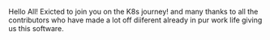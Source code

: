 Hello All! Exicted to join you on the K8s journey! and many thanks to all the contributors who have made a lot off diiferent already in pur work life giving us this software. 
